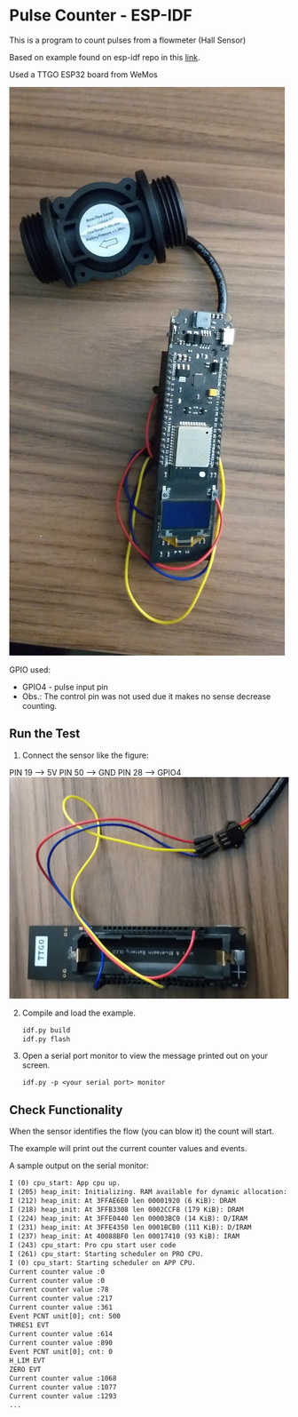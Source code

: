 # Pulse Counter - ESP-IDF

This is a program to count pulses from a flowmeter (Hall Sensor)

Based on example found on esp-idf repo in this [link](https://github.com/espressif/esp-idf/tree/6c49f1924/examples/peripherals/pcnt).

Used a TTGO ESP32 board from WeMos

![](imgs/sensorAndTTGO.jpg)

GPIO used:

  * GPIO4 - pulse input pin
  * Obs.: The control pin was not used due it makes no sense decrease counting.

## Run the Test

1. Connect the sensor like the figure:

  PIN 19 --> 5V
  PIN 50 --> GND
  PIN 28 --> GPIO4 
  ![](imgs/connection.png)

2. Compile and load the example.

   ```
   idf.py build
   idf.py flash
   ```

3. Open a serial port monitor to view the message printed out on your screen.

   ```
   idf.py -p <your serial port> monitor
   ```


## Check Functionality



When the sensor identifies the flow (you can blow it) the count will start.

The example will print out the current counter values and events. 

A sample output on the serial monitor:

```
I (0) cpu_start: App cpu up.
I (205) heap_init: Initializing. RAM available for dynamic allocation:
I (212) heap_init: At 3FFAE6E0 len 00001920 (6 KiB): DRAM
I (218) heap_init: At 3FFB3308 len 0002CCF8 (179 KiB): DRAM
I (224) heap_init: At 3FFE0440 len 00003BC0 (14 KiB): D/IRAM
I (231) heap_init: At 3FFE4350 len 0001BCB0 (111 KiB): D/IRAM
I (237) heap_init: At 40088BF0 len 00017410 (93 KiB): IRAM
I (243) cpu_start: Pro cpu start user code
I (261) cpu_start: Starting scheduler on PRO CPU.
I (0) cpu_start: Starting scheduler on APP CPU.
Current counter value :0
Current counter value :0
Current counter value :78
Current counter value :217
Current counter value :361
Event PCNT unit[0]; cnt: 500
THRES1 EVT
Current counter value :614
Current counter value :890
Event PCNT unit[0]; cnt: 0
H_LIM EVT
ZERO EVT
Current counter value :1068
Current counter value :1077
Current counter value :1293
...
```


